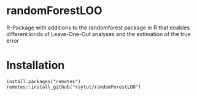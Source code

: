 # randomForestLOO
R-Package with additions to the randomforest package in R that enables different kinds of  Leave-One-Out analyses and the estimation of the true error

# Installation
```
install.packages("remotes")
remotes::install_github("raytut/randomForestLOO")
```

